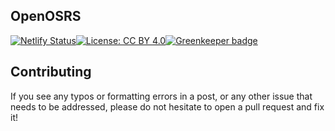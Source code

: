 ## OpenOSRS
[![Netlify Status](https://api.netlify.com/api/v1/badges/dab38b2f-c1da-4e02-b7f7-f23c3290f5f6/deploy-status)](https://app.netlify.com/sites/openosrs/deploys)[![License: CC BY 4.0](https://img.shields.io/badge/License-CC%20BY%204.0-lightgrey.svg)](https://creativecommons.org/licenses/by/4.0/)[![Greenkeeper badge](https://badges.greenkeeper.io/open-osrs/openosrs.com.svg)](https://greenkeeper.io/)

## Contributing

If you see any typos or formatting errors in a post, or any other issue that needs to be addressed, please do not hesitate to open a pull request and fix it!
